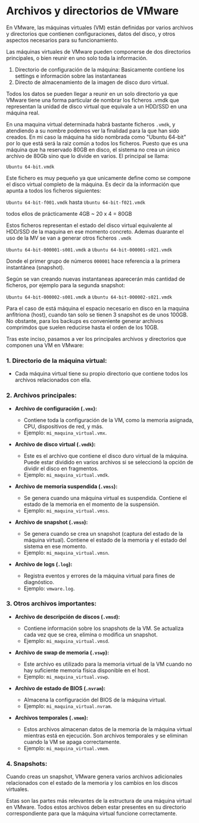 # Archivos y directorios de VMware

En VMware, las máquinas virtuales (VM) están definidas por varios archivos y directorios que contienen configuraciones, datos del disco, y otros aspectos necesarios para su funcionamiento. 

Las máquinas virtuales de VMware pueden componerse de dos directorios principales, o bien reunir en uno solo toda la información.

1. Directorio de configuración de la máquina: Basicamente contiene los settings e información sobre las instantaneas
2. Directo de almacenamiento de la imagen de disco duro virtual.

Todos los datos se pueden llegar a reunir en un solo directorio ya que VMware tiene una forma particular de nombrar los ficheros .vmdk que representan la unidad de disco virtual que equivale a un HDD/SSD en una máquina real.

En una maquina virtual determinada habrá bastante ficheros `.vmdk`, y atendiendo a su nombre podemos ver la finalidad para la que han sido creados. 
En mi caso la máquina ha sido nombrada como "Ubuntu 64-bit" por lo que está será la raiz común a todos los ficheros. 
Puesto que es una máquina que ha reservado 80GB en disco, el sistema no crea un único archivo de 80Gb sino que lo divide en varios. El principal se llama:

`Ubuntu 64-bit.vmdk`

Este fichero es muy pequeño ya que unicamente define como se compone el disco virtual completo de la máquina. Es decir da la información que apunta a todos los ficheros siguientes:

`Ubuntu 64-bit-f001.vmdk` hasta `Ubuntu 64-bit-f021.vmdk` 

todos ellos de prácticamente 4GB ~ 20 x 4 = 80GB

Estos ficheros representan el estado del disco virtual equivalente al HDD/SSD de la maquina en ese momento concreto.
Ademas duarante el uso de la MV se van a generar otros ficheros `.vmdk`

`Ubuntu 64-bit-000001-s001.vmdk` a `Ubuntu 64-bit-000001-s021.vmdk`

Donde el primer grupo de números `000001` hace referencia a la primera instantánea (snapshot).

Según se van creando nuevas instantaneas aparecerán más cantidad de ficheros, por ejemplo para la segunda snapshot:

`Ubuntu 64-bit-000002-s001.vmdk` a `Ubuntu 64-bit-000002-s021.vmdk`

Para el caso de está máquina el espacio necesario en disco en la maquina anfitriona (host), cuando tan solo se tienen 3 snapshot es de unos 100GB.
No obstante, para los backups es conveniente generar archivos comprimdos que suelen reducirse hasta el orden de los 10GB. 

Tras este inciso, pasamos a ver los principales archivos y directorios que componen una VM en VMware:

### 1. **Directorio de la máquina virtual:**
   - Cada máquina virtual tiene su propio directorio que contiene todos los archivos relacionados con ella.

### 2. **Archivos principales:**

   - **Archivo de configuración (`.vmx`):**
     - Contiene toda la configuración de la VM, como la memoria asignada, CPU, dispositivos de red, y más.
     - Ejemplo: `mi_maquina_virtual.vmx`.

   - **Archivo de disco virtual (`.vmdk`):**
     - Este es el archivo que contiene el disco duro virtual de la máquina. Puede estar dividido en varios archivos si se seleccionó la opción de dividir el disco en fragmentos.
     - Ejemplo: `mi_maquina_virtual.vmdk`.

   - **Archivo de memoria suspendida (`.vmss`):**
     - Se genera cuando una máquina virtual es suspendida. Contiene el estado de la memoria en el momento de la suspensión.
     - Ejemplo: `mi_maquina_virtual.vmss`.

   - **Archivo de snapshot (`.vmsn`):**
     - Se genera cuando se crea un snapshot (captura del estado de la máquina virtual). Contiene el estado de la memoria y el estado del sistema en ese momento.
     - Ejemplo: `mi_maquina_virtual.vmsn`.

   - **Archivo de logs (`.log`):**
     - Registra eventos y errores de la máquina virtual para fines de diagnóstico.
     - Ejemplo: `vmware.log`.

### 3. **Otros archivos importantes:**

   - **Archivo de descripción de discos (`.vmsd`):**
     - Contiene información sobre los snapshots de la VM. Se actualiza cada vez que se crea, elimina o modifica un snapshot.
     - Ejemplo: `mi_maquina_virtual.vmsd`.

   - **Archivo de swap de memoria (`.vswp`):**
     - Este archivo es utilizado para la memoria virtual de la VM cuando no hay suficiente memoria física disponible en el host.
     - Ejemplo: `mi_maquina_virtual.vswp`.

   - **Archivo de estado de BIOS (`.nvram`):**
     - Almacena la configuración del BIOS de la máquina virtual.
     - Ejemplo: `mi_maquina_virtual.nvram`.

   - **Archivos temporales (`.vmem`):**
     - Estos archivos almacenan datos de la memoria de la máquina virtual mientras está en ejecución. Son archivos temporales y se eliminan cuando la VM se apaga correctamente.
     - Ejemplo: `mi_maquina_virtual.vmem`.

### 4. **Snapshots:**
   Cuando creas un snapshot, VMware genera varios archivos adicionales relacionados con el estado de la memoria y los cambios en los discos virtuales.

Estas son las partes más relevantes de la estructura de una máquina virtual en VMware. Todos estos archivos deben estar presentes en su directorio correspondiente para que la máquina virtual funcione correctamente.

